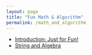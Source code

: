 ```yaml
---
layout: page
title: "Fun Math & Algorithm"
permalink: /math_and_algorithm
---
```


- [Introduction: Just for Fun!](https://copyrightly.github.io/2024/02/08/Introduction.html)
- [String and Algebra](https://copyrightly.github.io/2024/02/10/problem_899_algebra.html)
